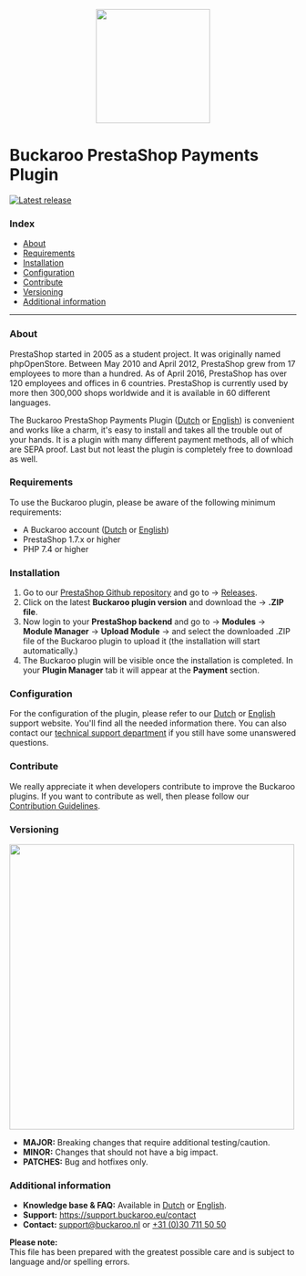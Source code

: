 <p align="center">
  <img src="https://www.buckaroo.nl/media/3474/prestashop_icon.png" width="200px" position="center">
</p>

# Buckaroo PrestaShop Payments Plugin
[![Latest release](https://badgen.net/github/release/buckaroo-it/PrestaShop)](https://github.com/buckaroo-it/PrestaShop/releases)

### Index
- [About](#about)
- [Requirements](#requirements)
- [Installation](#installation)
- [Configuration](#configuration)
- [Contribute](#contribute)
- [Versioning](#versioning)
- [Additional information](#additional-information)
---

### About

PrestaShop started in 2005 as a student project. It was originally named phpOpenStore.
Between May 2010 and April 2012, PrestaShop grew from 17 employees to more than a hundred. As of April 2016, PrestaShop has over 120 employees and offices in 6 countries.
PrestaShop is currently used by more then 300,000 shops worldwide and it is available in 60 different languages.

The Buckaroo PrestaShop Payments Plugin ([Dutch](https://support.buckaroo.nl/categorieen/plugins/prestashop) or [English](https://support.buckaroo.eu/categories/plugins)) is convenient and works like a charm, it's easy to install and takes all the trouble out of your hands. It is a plugin with many different payment methods, all of which are SEPA proof. Last but not least the plugin is completely free to download as well.

### Requirements

To use the Buckaroo plugin, please be aware of the following minimum requirements:
- A Buckaroo account ([Dutch](https://www.buckaroo.nl/start) or [English](https://www.buckaroo.eu/solutions/request-form))
- PrestaShop 1.7.x or higher
- PHP 7.4 or higher

### Installation

1.  Go to our  [PrestaShop Github repository](https://github.com/buckaroo-it/PrestaShop)  and go to →  [Releases](https://github.com/buckaroo-it/PrestaShop/releases).
2.  Click on the latest  **Buckaroo plugin version**  and download the →  **.ZIP file**.
3.  Now login to your  **PrestaShop backend**  and go to →  **Modules**  →  **Module Manager**  →  **Upload Module**  → and select the downloaded .ZIP file of the Buckaroo plugin to upload it (the installation will start automatically.)
4.  The Buckaroo plugin will be visible once the installation is completed.
In your  **Plugin Manager**  tab it will appear at the  **Payment**  section.

### Configuration

For the configuration of the plugin, please refer to our [Dutch](https://support.buckaroo.nl/categorieen/plugins/prestashop) or [English](https://support.buckaroo.eu/categories/plugins) support website. You'll find all the needed information there.
You can also contact our [technical support department](mailto:support@buckaroo.nl) if you still have some unanswered questions.

### Contribute

We really appreciate it when developers contribute to improve the Buckaroo plugins.
If you want to contribute as well, then please follow our [Contribution Guidelines](CONTRIBUTING.md).

### Versioning 
<p align="left">
  <img src="https://www.buckaroo.nl/media/3483/prestashop_versioning.png" width="500px" position="center">
</p>

- **MAJOR:** Breaking changes that require additional testing/caution.
- **MINOR:** Changes that should not have a big impact.
- **PATCHES:** Bug and hotfixes only.

### Additional information
- **Knowledge base & FAQ:** Available in [Dutch](https://support.buckaroo.nl/categorieen/plugins/prestashop) or [English](https://support.buckaroo.eu/categories/plugins).
- **Support:** https://support.buckaroo.eu/contact
- **Contact:** [support@buckaroo.nl](mailto:support@buckaroo.nl) or [+31 (0)30 711 50 50](tel:+310307115050)

<b>Please note:</b><br>
This file has been prepared with the greatest possible care and is subject to language and/or spelling errors.
